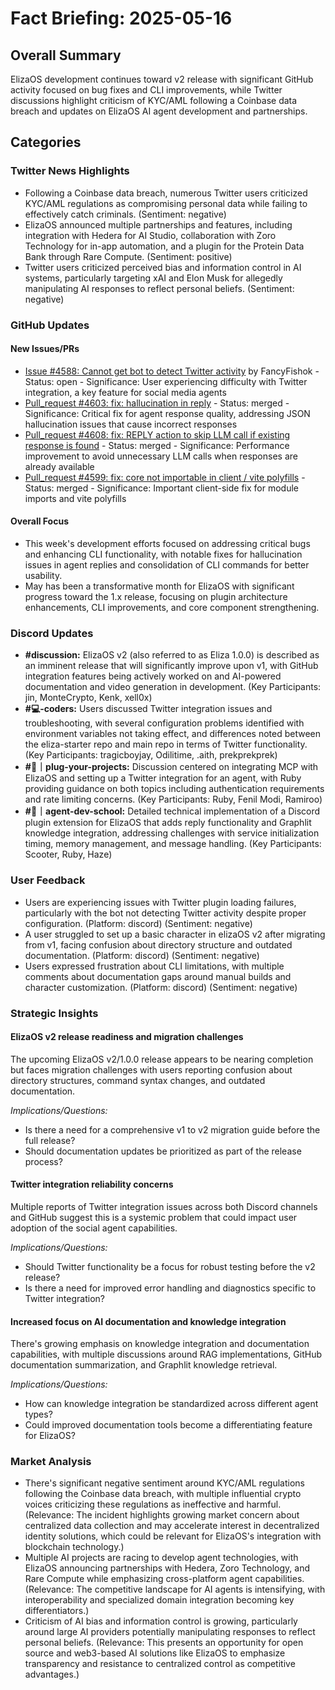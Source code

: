 # Fact Briefing: 2025-05-16

## Overall Summary
ElizaOS development continues toward v2 release with significant GitHub activity focused on bug fixes and CLI improvements, while Twitter discussions highlight criticism of KYC/AML following a Coinbase data breach and updates on ElizaOS AI agent development and partnerships.

## Categories

### Twitter News Highlights
- Following a Coinbase data breach, numerous Twitter users criticized KYC/AML regulations as compromising personal data while failing to effectively catch criminals. (Sentiment: negative)
- ElizaOS announced multiple partnerships and features, including integration with Hedera for AI Studio, collaboration with Zoro Technology for in-app automation, and a plugin for the Protein Data Bank through Rare Compute. (Sentiment: positive)
- Twitter users criticized perceived bias and information control in AI systems, particularly targeting xAI and Elon Musk for allegedly manipulating AI responses to reflect personal beliefs. (Sentiment: negative)

### GitHub Updates

#### New Issues/PRs
- [Issue #4588: Cannot get bot to detect Twitter activity](https://github.com/elizaOS/eliza/issues/4588) by FancyFishok - Status: open - Significance: User experiencing difficulty with Twitter integration, a key feature for social media agents
- [Pull_request #4603: fix: hallucination in reply](https://github.com/elizaos/eliza/pull/4603) - Status: merged - Significance: Critical fix for agent response quality, addressing JSON hallucination issues that cause incorrect responses
- [Pull_request #4608: fix: REPLY action to skip LLM call if existing response is found](https://github.com/elizaos/eliza/pull/4608) - Status: merged - Significance: Performance improvement to avoid unnecessary LLM calls when responses are already available
- [Pull_request #4599: fix: core not importable in client / vite polyfills](https://github.com/elizaos/eliza/pull/4599) - Status: merged - Significance: Important client-side fix for module imports and vite polyfills

#### Overall Focus
- This week's development efforts focused on addressing critical bugs and enhancing CLI functionality, with notable fixes for hallucination issues in agent replies and consolidation of CLI commands for better usability.
- May has been a transformative month for ElizaOS with significant progress toward the 1.x release, focusing on plugin architecture enhancements, CLI improvements, and core component strengthening.

### Discord Updates
- **#discussion:** ElizaOS v2 (also referred to as Eliza 1.0.0) is described as an imminent release that will significantly improve upon v1, with GitHub integration features being actively worked on and AI-powered documentation and video generation in development. (Key Participants: jin, MonteCrypto, Kenk, xell0x)
- **#💻-coders:** Users discussed Twitter integration issues and troubleshooting, with several configuration problems identified with environment variables not taking effect, and differences noted between the eliza-starter repo and main repo in terms of Twitter functionality. (Key Participants: tragicboyjay, Odilitime, .aith, prekprekprek)
- **#🎤｜plug-your-projects:** Discussion centered on integrating MCP with ElizaOS and setting up a Twitter integration for an agent, with Ruby providing guidance on both topics including authentication requirements and rate limiting concerns. (Key Participants: Ruby, Fenil Modi, Ramiroo)
- **#🤖｜agent-dev-school:** Detailed technical implementation of a Discord plugin extension for ElizaOS that adds reply functionality and Graphlit knowledge integration, addressing challenges with service initialization timing, memory management, and message handling. (Key Participants: Scooter, Ruby, Haze)

### User Feedback
- Users are experiencing issues with Twitter plugin loading failures, particularly with the bot not detecting Twitter activity despite proper configuration. (Platform: discord) (Sentiment: negative)
- A user struggled to set up a basic character in elizaOS v2 after migrating from v1, facing confusion about directory structure and outdated documentation. (Platform: discord) (Sentiment: negative)
- Users expressed frustration about CLI limitations, with multiple comments about documentation gaps around manual builds and character customization. (Platform: discord) (Sentiment: negative)

### Strategic Insights

#### ElizaOS v2 release readiness and migration challenges
The upcoming ElizaOS v2/1.0.0 release appears to be nearing completion but faces migration challenges with users reporting confusion about directory structures, command syntax changes, and outdated documentation.

*Implications/Questions:*
  - Is there a need for a comprehensive v1 to v2 migration guide before the full release?
  - Should documentation updates be prioritized as part of the release process?

#### Twitter integration reliability concerns
Multiple reports of Twitter integration issues across both Discord channels and GitHub suggest this is a systemic problem that could impact user adoption of the social agent capabilities.

*Implications/Questions:*
  - Should Twitter functionality be a focus for robust testing before the v2 release?
  - Is there a need for improved error handling and diagnostics specific to Twitter integration?

#### Increased focus on AI documentation and knowledge integration
There's growing emphasis on knowledge integration and documentation capabilities, with multiple discussions around RAG implementations, GitHub documentation summarization, and Graphlit knowledge retrieval.

*Implications/Questions:*
  - How can knowledge integration be standardized across different agent types?
  - Could improved documentation tools become a differentiating feature for ElizaOS?

### Market Analysis
- There's significant negative sentiment around KYC/AML regulations following the Coinbase data breach, with multiple influential crypto voices criticizing these regulations as ineffective and harmful. (Relevance: The incident highlights growing market concern about centralized data collection and may accelerate interest in decentralized identity solutions, which could be relevant for ElizaOS's integration with blockchain technology.)
- Multiple AI projects are racing to develop agent technologies, with ElizaOS announcing partnerships with Hedera, Zoro Technology, and Rare Compute while emphasizing cross-platform agent capabilities. (Relevance: The competitive landscape for AI agents is intensifying, with interoperability and specialized domain integration becoming key differentiators.)
- Criticism of AI bias and information control is growing, particularly around large AI providers potentially manipulating responses to reflect personal beliefs. (Relevance: This presents an opportunity for open source and web3-based AI solutions like ElizaOS to emphasize transparency and resistance to centralized control as competitive advantages.)